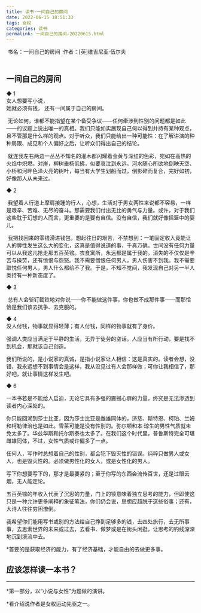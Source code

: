 ```yaml
---
title: 读书·一间自己的房间
date: 2022-06-15 18:51:33
tags: 女权
categories: 读书
permalink: 一间自己的房间-20220615.html
---
```


 书名：一间自己的房间
 作者：[英]维吉尼亚·伍尔夫  
 
## 一间自己的房间
◆ 1  
女人想要写小说，  
她就必须有钱， 
还有一间属于自己的房间。  
  
 无论如何，谁都不能指望在某个备受争议——任何牵涉到性别的问题都是如此——的议题上说出唯一的真相。我们只能如实展现自己何以得到并持有某种观点，且不管那是什么样的观点。对于听众，我们只能给出一种可能性：在了解讲演的种种局限、成见和个人偏好之后，让听众们得出自己的结论。  
  
 就连我左右两边一丛丛不知名的灌木都闪耀着金黄与深红的色彩，宛如在高热的火焰中炽燃。对岸，柳树垂杨低拂，似要哀泣到永远。河水随心所欲地倒映天空、小桥和河畔色泽火亮的树叶，每当有大学生划船而过，倒影碎而复合，完好如初，好像那人从未来过。  
  
◆ 2  
  
 我望着人行道上摩肩接踵的行人，心想，生活对于男女两性来说都不容易，一样是艰辛、苦难、无尽的奋斗。那需要我们付出无比的勇气与力量。或许，对于我们这些耽于幻想的人而言，更重要的是要有自信。没有自信，我们就好像摇篮中的婴儿。  
  
  
 我把找回来的零钱滑进钱包，想起往日的艰苦，不禁想到：一笔固定收入竟能让人的脾性发生这么大的变化，这真是值得说道的事，千真万确。世间没有任何力量可以从我这儿抢走那五百英镑。衣食寓所，永远都是属于我的。消失的不仅仅是辛苦与操劳，还有愤恨与怨怒。我不需要憎恨任何男人，男人伤害不到我。我不需要取悦任何男人，男人什么都给不了我。于是，不知不觉间，我发现自己对另一半人类持有一种新态度了。  
  
◆ 3  
  
 总有人会斩钉截铁地对你说——你不能做这件事，你也做不成那件事——而那恰恰是我们该去抗争、去克服的。  
  
◆ 4  
  没人付钱，物事就显得轻薄；有人付钱，同样的物事就有了身价。  
  
强调人类应当满足于平静的生活，无异于徒劳的空话。人应当有所行动，要是找不到机会，那就该自己创造。  
  
我们所说的，是小说家的真诚，是指小说家让人相信：这是真实的。读者会想，没错，我永远想不到事情会是这样，我从没见过有人会那样做；可你让我相信了，那好吧，就让事情这样发生吧。  
  
  
◆ 6  
  
一本书若是不能给人启迪，无论它具有多强的震撼心扉的力量，终究是无法渗透到读者内心深处的。  
  
你只能回溯到莎士比亚，因为莎士比亚是雌雄同体的，济慈、斯特恩、柯珀、兰姆和柯勒律治也是如此。雪莱可能是没有性别的。弥尔顿和本·琼生的男性气质就未免太多了。华兹华斯和托尔斯泰也太多了。在我们这个时代里，普鲁斯特完全可堪雌雄同体，不过，女性气质或许偏多了一点。  
  
   任何人，写作时总想着自己的性别，都会犯下毁灭性的错误。纯粹只做男人或女人，也是毁灭性的。必须做男性化的女人，或是女性化的男人。  
    
  
写下你想要写下的，那才是最要紧的；至于你写的东西会流传百世，还是过眼云烟，无人能定论。  
  
五百英镑的年收入代表了沉思的力量，门上的锁意味着独立思考的能力，但即使这只是一种允许更多阐释的象征笔法，你们仍会说，思想应超脱于这些俗事；还有，大诗人往往穷困潦倒。  
  
我希望你们能用写书或别的方法给自己挣到足够多的钱，去四处旅行，去无所事事，去思索世界的未来或过去，去看书、做梦或是在街头闲逛，让思考的钓线深深地沉到溪流中去。

*首要的是获取经济的能力，有了经济基础，才能自由的去做更多事。

## 应该怎样读一本书？
---
*第一部分，以“小说与女性”为题做的演讲。

*看介绍说作者是女权运动先驱之一。



